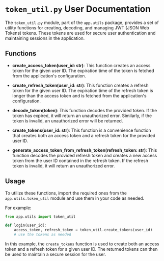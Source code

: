 # `token_util.py` User Documentation

The `token_util.py` module, part of the `app.utils` package, provides a set of utility functions for creating, decoding, and managing JWT (JSON Web Tokens) tokens. These tokens are used for secure user authentication and maintaining sessions in the application. 

## Functions

- **create_access_token(user_id: str)**: This function creates an access token for the given user ID. The expiration time of the token is fetched from the application's configuration.

- **create_refresh_token(user_id: str)**: This function creates a refresh token for the given user ID. The expiration time of the refresh token is longer than the access token and is fetched from the application's configuration.

- **decode_token(token)**: This function decodes the provided token. If the token has expired, it will return an unauthorized error. Similarly, if the token is invalid, an unauthorized error will be returned.

- **create_tokens(user_id: str)**: This function is a convenience function that creates both an access token and a refresh token for the provided user ID.

- **generate_access_token_from_refresh_token(refresh_token: str)**: This function decodes the provided refresh token and creates a new access token from the user ID contained in the refresh token. If the refresh token is invalid, it will return an unauthorized error.

## Usage

To utilize these functions, import the required ones from the `app.utils.token_util` module and use them in your code as needed.

For example:

```python
from app.utils import token_util

def login(user_id):
    access_token, refresh_token = token_util.create_tokens(user_id)
    # use the tokens as needed
```

In this example, the `create_tokens` function is used to create both an access token and a refresh token for a given user ID. The returned tokens can then be used to maintain a secure session for the user.